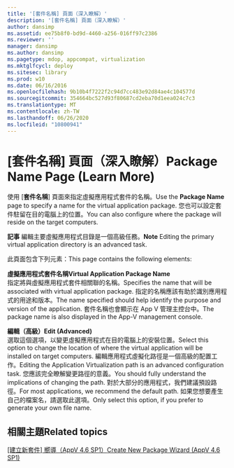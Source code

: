 ```yaml
---
title: '[套件名稱] 頁面（深入瞭解）'
description: '[套件名稱] 頁面（深入瞭解）'
author: dansimp
ms.assetid: ee75b8f0-bd9d-4460-a256-016ff97c2386
ms.reviewer: ''
manager: dansimp
ms.author: dansimp
ms.pagetype: mdop, appcompat, virtualization
ms.mktglfcycl: deploy
ms.sitesec: library
ms.prod: w10
ms.date: 06/16/2016
ms.openlocfilehash: 9b10b4f7222f2c94d7cc483e92d84ae4c104577d
ms.sourcegitcommit: 354664bc527d93f80687cd2eba70d1eea024c7c3
ms.translationtype: MT
ms.contentlocale: zh-TW
ms.lasthandoff: 06/26/2020
ms.locfileid: "10800941"
---
```

# <span data-ttu-id="c89c2-103">[套件名稱] 頁面（深入瞭解）</span><span class="sxs-lookup"><span data-stu-id="c89c2-103">Package Name Page (Learn More)</span></span>


<span data-ttu-id="c89c2-104">使用 [**套件名稱**] 頁面來指定虛擬應用程式套件的名稱。</span><span class="sxs-lookup"><span data-stu-id="c89c2-104">Use the **Package Name** page to specify a name for the virtual application package.</span></span> <span data-ttu-id="c89c2-105">您也可以設定套件駐留在目的電腦上的位置。</span><span class="sxs-lookup"><span data-stu-id="c89c2-105">You can also configure where the package will reside on the target computers.</span></span>

<span data-ttu-id="c89c2-106">**記事** 編輯主要虛擬應用程式目錄是一個高級任務。</span><span class="sxs-lookup"><span data-stu-id="c89c2-106">**Note** Editing the primary virtual application directory is an advanced task.</span></span>

 

<span data-ttu-id="c89c2-107">此頁面包含下列元素：</span><span class="sxs-lookup"><span data-stu-id="c89c2-107">This page contains the following elements:</span></span>

<a href="" id="virtual-application-package-name"></a>**<span data-ttu-id="c89c2-108">虛擬應用程式套件名稱</span><span class="sxs-lookup"><span data-stu-id="c89c2-108">Virtual Application Package Name</span></span>**  
<span data-ttu-id="c89c2-109">指定將與虛擬應用程式套件相關聯的名稱。</span><span class="sxs-lookup"><span data-stu-id="c89c2-109">Specifies the name that will be associated with virtual application package.</span></span> <span data-ttu-id="c89c2-110">指定的名稱應該有助於識別應用程式的用途和版本。</span><span class="sxs-lookup"><span data-stu-id="c89c2-110">The name specified should help identify the purpose and version of the application.</span></span> <span data-ttu-id="c89c2-111">套件名稱也會顯示在 App V 管理主控台中。</span><span class="sxs-lookup"><span data-stu-id="c89c2-111">The package name is also displayed in the App-V management console.</span></span>

<a href="" id="edit--advanced-"></a>**<span data-ttu-id="c89c2-112">編輯（高級）</span><span class="sxs-lookup"><span data-stu-id="c89c2-112">Edit (Advanced)</span></span>**  
<span data-ttu-id="c89c2-113">選取這個選項，以變更虛擬應用程式在目的電腦上的安裝位置。</span><span class="sxs-lookup"><span data-stu-id="c89c2-113">Select this option to change the location of where the virtual application will be installed on target computers.</span></span> <span data-ttu-id="c89c2-114">編輯應用程式虛擬化路徑是一個高級的配置工作。</span><span class="sxs-lookup"><span data-stu-id="c89c2-114">Editing the Application Virtualization path is an advanced configuration task.</span></span> <span data-ttu-id="c89c2-115">您應該完全瞭解變更路徑的意義。</span><span class="sxs-lookup"><span data-stu-id="c89c2-115">You should fully understand the implications of changing the path.</span></span> <span data-ttu-id="c89c2-116">對於大部分的應用程式，我們建議預設路徑。</span><span class="sxs-lookup"><span data-stu-id="c89c2-116">For most applications, we recommend the default path.</span></span> <span data-ttu-id="c89c2-117">如果您想要產生自己的檔案名，請選取此選項。</span><span class="sxs-lookup"><span data-stu-id="c89c2-117">Only select this option, if you prefer to generate your own file name.</span></span>

## <span data-ttu-id="c89c2-118">相關主題</span><span class="sxs-lookup"><span data-stu-id="c89c2-118">Related topics</span></span>


[<span data-ttu-id="c89c2-119">[建立新套件] 嚮導（AppV 4.6 SP1）</span><span class="sxs-lookup"><span data-stu-id="c89c2-119">Create New Package Wizard (AppV 4.6 SP1)</span></span>](create-new-package-wizard---appv-46-sp1-.md)

 

 





